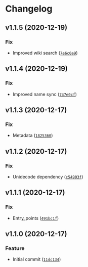 # Changelog

<!--next-version-placeholder-->

## v1.1.5 (2020-12-19)
### Fix
* Improved wiki search ([`7e6c0e9`](https://github.com/portfolioplus/pysymbolscanner/commit/7e6c0e9bf0afaa515aa1518a69d74c707c3a50e4))

## v1.1.4 (2020-12-19)
### Fix
* Improved name sync ([`747e0cf`](https://github.com/portfolioplus/pysymbolscanner/commit/747e0cfe1cb61012f45c4171b9e10a76a12f8a52))

## v1.1.3 (2020-12-17)
### Fix
* Metadata ([`1825360`](https://github.com/portfolioplus/pysymbolscanner/commit/1825360ad759b318fac7a0e4e3e4233fd82fc279))

## v1.1.2 (2020-12-17)
### Fix
* Unidecode dependency ([`c54903f`](https://github.com/portfolioplus/pysymbolscanner/commit/c54903f8610b7801be0f06559bdc61f34e9bb3e6))

## v1.1.1 (2020-12-17)
### Fix
* Entry_points ([`491bc1f`](https://github.com/portfolioplus/pysymbolscanner/commit/491bc1f1f1f0cbaf4597440855fa937404a58984))

## v1.1.0 (2020-12-17)
### Feature
* Initial commit ([`11dc134`](https://github.com/portfolioplus/pysymbolscanner/commit/11dc134a8540cca68649f5165423996b046506ac))
